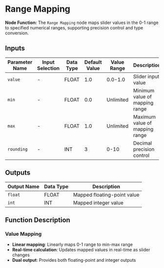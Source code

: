 # Range Mapping

**Node Function:** The `Range Mapping` node maps slider values in the 0-1 range to specified numerical ranges, supporting precision control and type conversion.

## Inputs

| Parameter Name | Input Selection | Data Type | Default Value | Value Range | Description |
| -------------- | --------------- | --------- | ------------- | ----------- | ----------- |
| `value` | - | FLOAT | 1.0 | 0.0-1.0 | Slider input value |
| `min` | - | FLOAT | 0.0 | Unlimited | Minimum value of mapping range |
| `max` | - | FLOAT | 1.0 | Unlimited | Maximum value of mapping range |
| `rounding` | - | INT | 3 | 0-10 | Decimal precision control |

## Outputs

| Output Name | Data Type | Description |
|-------------|-----------|-------------|
| `float` | FLOAT | Mapped floating-point value |
| `int` | INT | Mapped integer value |

## Function Description

### Value Mapping
- **Linear mapping**: Linearly maps 0-1 range to min-max range
- **Real-time calculation**: Updates mapped values in real-time as slider changes
- **Dual output**: Provides both floating-point and integer outputs